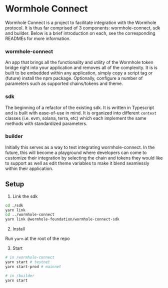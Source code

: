 # Wormhole Connect

Wormhole Connect is a project to facilitate integration with the Wormhole protocol. It is thus far comprised of 3 components: wormhole-connect, sdk and builder. Below is a brief introduction on each, see the corresponding READMEs for more information.

### wormhole-connect

An app that brings all the functionality and utility of the Wormhole token bridge right into your application and removes all of the complexity. It is is built to be embedded within any application, simply copy a script tag or (future) install the npm package. Optionally, configure a number of parameters such as supported chains/tokens and theme.

### sdk

The beginning of a refactor of the existing sdk. It is written in Typescript and is built with ease-of-use in mind. It is organized into different `context` classes (i.e. evm, solana, terra, etc) which each implement the same methods with standardized parameters.

### builder

Initially this serves as a way to test integrating wormhole-connect. In the future, this will become a playground where developers can come to customize their integration by selecting the chain and tokens they would like to support as well as edit theme variables to make it blend seamlessly within their application.

## Setup

1) Link the sdk

```bash
cd ./sdk
yarn link
cd ../wormhole-connect
yarn link @wormhole-foundation/wormhole-connect-sdk
```

2) Install

Run `yarn` at the root of the repo

3) Start

```bash
# in /wormhole-connect
yarn start # testnet
yarn start-prod # mainnet

# in /builder
yarn start
```

